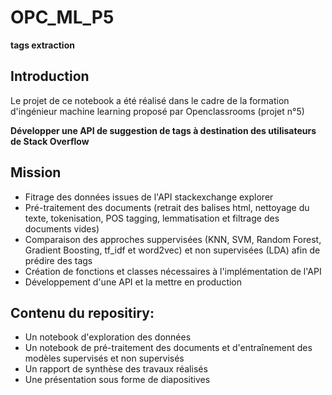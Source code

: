 # OPC_ML_P5
**tags extraction**  

## Introduction  
Le projet de ce notebook a été réalisé dans le cadre de la formation d'ingénieur machine learning proposé par Openclassrooms (projet n°5)  

**Développer une API de suggestion de tags à destination des utilisateurs de Stack Overflow**   

## Mission
* Fitrage des données issues de l'API stackexchange explorer
* Pré-traitement des documents (retrait des balises html, nettoyage du texte, tokenisation, POS tagging, lemmatisation et filtrage des documents vides)
* Comparaison des approches suppervisées (KNN, SVM, Random Forest, Gradient Boosting, tf_idf et word2vec) et non supervisées (LDA) afin de prédire des tags
* Création de fonctions et classes nécessaires à l'implémentation de l'API
* Développement d'une API et la mettre en production   

## Contenu du repositiry:
* Un notebook d'exploration des données
* Un notebook de pré-traitement des documents et d'entraînement des modèles supervisés et non supervisés
* Un rapport de synthèse des travaux réalisés
* Une présentation sous forme de diapositives
